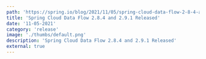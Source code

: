 ```yaml
---
path: 'https://spring.io/blog/2021/11/05/spring-cloud-data-flow-2-8-4-and-2-9-1-released'
title: 'Spring Cloud Data Flow 2.8.4 and 2.9.1 Released'
date: '11-05-2021'
category: 'release'
image: './thumbs/default.png'
description: 'Spring Cloud Data Flow 2.8.4 and 2.9.1 Released'
external: true
---
```

